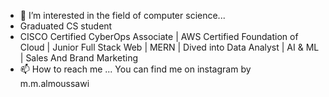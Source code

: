 - 👀 I’m interested in the field of computer science...
- Graduated CS student
- CISCO Certified CyberOps Associate | AWS Certified Foundation of Cloud | Junior Full Stack Web | MERN | Dived into Data Analyst | AI & ML | Sales And Brand Marketing
- 📫 How to reach me ... You can find me on instagram by m.m.almoussawi
